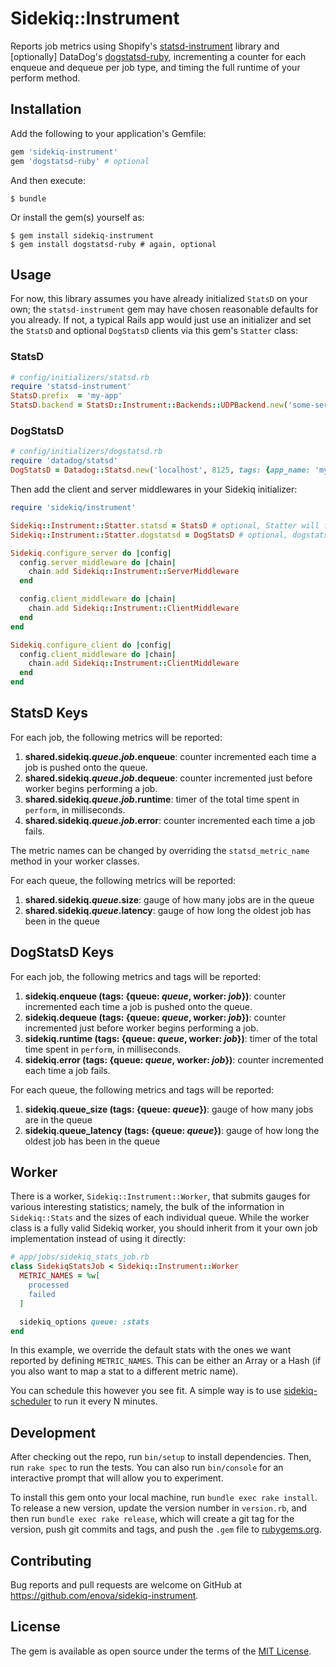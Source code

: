 # Sidekiq::Instrument

Reports job metrics using Shopify's [statsd-instrument][statsd-instrument] library and \[optionally\] DataDog's [dogstatsd-ruby](https://github.com/DataDog/dogstatsd-ruby), incrementing a counter for each enqueue and dequeue per job type, and timing the full runtime of your perform method.

## Installation

Add the following to your application's Gemfile:

```ruby
gem 'sidekiq-instrument'
gem 'dogstatsd-ruby' # optional
```

And then execute:

    $ bundle

Or install the gem(s) yourself as:

    $ gem install sidekiq-instrument
    $ gem install dogstatsd-ruby # again, optional

## Usage

For now, this library assumes you have already initialized `StatsD` on your own;
the `statsd-instrument` gem may have chosen reasonable defaults for you already. If not,
a typical Rails app would just use an initializer and set the `StatsD` and optional `DogStatsD`
clients via this gem's `Statter` class:

### StatsD

```ruby
# config/initializers/statsd.rb
require 'statsd-instrument'
StatsD.prefix  = 'my-app'
StatsD.backend = StatsD::Instrument::Backends::UDPBackend.new('some-server:8125')
```

### DogStatsD

```ruby
# config/initializers/dogstatsd.rb
require 'datadog/statsd'
DogStatsD = Datadog::Statsd.new('localhost', 8125, tags: {app_name: 'my_app', env: 'production'})
```

Then add the client and server middlewares in your Sidekiq initializer:

```ruby
require 'sidekiq/instrument'

Sidekiq::Instrument::Statter.statsd = StatsD # optional, Statter will fall back to a global StatsD
Sidekiq::Instrument::Statter.dogstatsd = DogStatsD # optional, dogstatsd can be nil if not desired

Sidekiq.configure_server do |config|
  config.server_middleware do |chain|
    chain.add Sidekiq::Instrument::ServerMiddleware
  end

  config.client_middleware do |chain|
    chain.add Sidekiq::Instrument::ClientMiddleware
  end
end

Sidekiq.configure_client do |config|
  config.client_middleware do |chain|
    chain.add Sidekiq::Instrument::ClientMiddleware
  end
end
```

## StatsD Keys
For each job, the following metrics will be reported:

1. **shared.sidekiq._queue_._job_.enqueue**: counter incremented each time a
   job is pushed onto the queue.
2. **shared.sidekiq._queue_._job_.dequeue**: counter incremented just before
   worker begins performing a job.
3. **shared.sidekiq._queue_._job_.runtime**: timer of the total time spent
   in `perform`, in milliseconds.
3. **shared.sidekiq._queue_._job_.error**: counter incremented each time a
   job fails.

The metric names can be changed by overriding the `statsd_metric_name`
method in your worker classes.

For each queue, the following metrics will be reported:
1. **shared.sidekiq._queue_.size**: gauge of how many jobs are in the queue
1. **shared.sidekiq._queue_.latency**: gauge of how long the oldest job has been in the queue

## DogStatsD Keys
For each job, the following metrics and tags will be reported:

1. **sidekiq.enqueue (tags: {queue: _queue_, worker: _job_})**: counter incremented each time a
   job is pushed onto the queue.
2. **sidekiq.dequeue (tags: {queue: _queue_, worker: _job_})**: counter incremented just before
   worker begins performing a job.
3. **sidekiq.runtime (tags: {queue: _queue_, worker: _job_})**: timer of the total time spent
   in `perform`, in milliseconds.
3. **sidekiq.error (tags: {queue: _queue_, worker: _job_})**: counter incremented each time a
   job fails.

For each queue, the following metrics and tags will be reported:
1. **sidekiq.queue_size (tags: {queue: _queue_})**: gauge of how many jobs are in the queue
1. **sidekiq.queue_latency (tags: {queue: _queue_})**: gauge of how long the oldest job has been in the queue

## Worker
There is a worker, `Sidekiq::Instrument::Worker`, that submits gauges
for various interesting statistics; namely, the bulk of the information in `Sidekiq::Stats`
and the sizes of each individual queue. While the worker class is a fully valid Sidekiq worker,
you should inherit from it your own job implementation instead of using it directly:

```ruby
# app/jobs/sidekiq_stats_job.rb
class SidekiqStatsJob < Sidekiq::Instrument::Worker
  METRIC_NAMES = %w[
    processed
    failed
  ]

  sidekiq_options queue: :stats
end
```

In this example, we override the default stats with the ones we want reported by defining `METRIC_NAMES`.
This can be either an Array or a Hash (if you also want to map a stat to a different metric name).

You can schedule this however you see fit. A simple way is to use [sidekiq-scheduler][sidekiq-scheduler] to run it every N minutes.

## Development

After checking out the repo, run `bin/setup` to install dependencies. Then, run `rake spec` to run the tests. You can also run `bin/console` for an interactive prompt that will allow you to experiment.

To install this gem onto your local machine, run `bundle exec rake install`. To release a new version, update the version number in `version.rb`, and then run `bundle exec rake release`, which will create a git tag for the version, push git commits and tags, and push the `.gem` file to [rubygems.org](https://rubygems.org).

## Contributing

Bug reports and pull requests are welcome on GitHub at https://github.com/enova/sidekiq-instrument.


## License

The gem is available as open source under the terms of the [MIT License](http://opensource.org/licenses/MIT).

[statsd-instrument]: https://github.com/Shopify/statsd-instrument
[sidekiq-scheduler]: https://github.com/moove-it/sidekiq-scheduler
